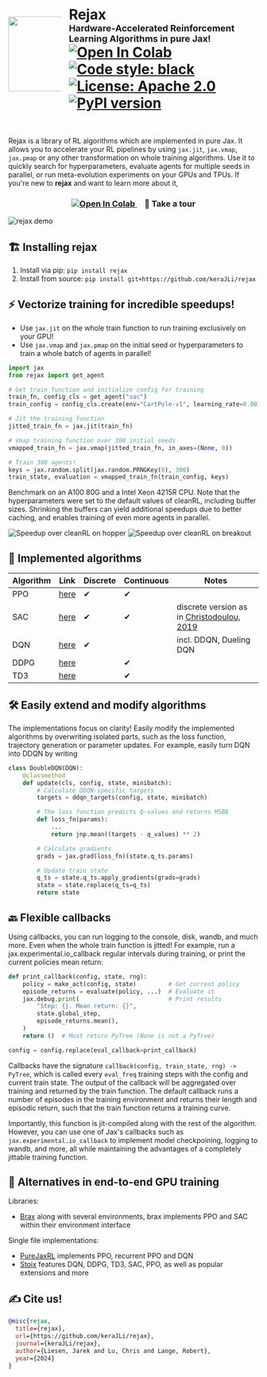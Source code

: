 <div style="display: flex; align-items: center">
<div style="flex-shrink: 0.5; min-width: 30px; max-width: 150px; aspect-ratio: 1; margin-right: 15px">
  <img src="img/logo.png" width="150" height="150" align="left"></img>
</div>
<div>
  <h1>
    Rejax
    <br>
    <span style="font-size: large">Hardware-Accelerated Reinforcement Learning Algorithms in pure Jax!</span>
    <br>
    <a href="https://colab.research.google.com/github/kerajli/rejax/blob/master/examples/rejax_tour.ipynb">
      <img src="https://colab.research.google.com/assets/colab-badge.svg" alt="Open In Colab"/>
    </a>
    <a href="https://github.com/psf/black">
      <img src="https://img.shields.io/badge/code%20style-black-000000.svg" alt="Code style: black">
    </a>
    <a href="https://opensource.org/licenses/Apache-2.0">
      <img src="https://img.shields.io/badge/License-Apache_2.0-blue.svg" alt="License: Apache 2.0">
    </a>
    <a href="https://badge.fury.io/py/rejax">
      <img src="https://badge.fury.io/py/rejax.svg" alt="PyPI version">
    </a>
  </h1>
  </div>
</div>
<br>

Rejax is a library of RL algorithms which are implemented in pure Jax. 
It allows you to accelerate your RL pipelines by using `jax.jit`, `jax.vmap`, `jax.pmap` or any other transformation on whole training algorithms.
Use it to quickly search for hyperparameters, evaluate agents for multiple seeds in parallel, or run meta-evolution experiments on your GPUs and TPUs.
If you're new to <strong>rejax</strong> and want to learn more about it,
<h3 align="center">
<a href="https://colab.research.google.com/github/kerajli/rejax/blob/master/examples/rejax_tour.ipynb" style="margin-right: 15px">
  <img src="https://colab.research.google.com/assets/colab-badge.svg" alt="Open In Colab"/>
</a>
📸 Take a tour
</h3>

![rejax demo](img/rejax%20animation.gif)

## 🏗 Installing rejax
1. Install via pip: `pip install rejax`
2. Install from source: `pip install git+https://github.com/keraJLi/rejax`

## ⚡ Vectorize training for incredible speedups!
- Use `jax.jit` on the whole train function to run training exclusively on your GPU!
- Use `jax.vmap` and `jax.pmap` on the initial seed or hyperparameters to train a whole batch of agents in parallel! 

```python
import jax
from rejax import get_agent

# Get train function and initialize config for training
train_fn, config_cls = get_agent("sac")
train_config = config_cls.create(env="CartPole-v1", learning_rate=0.001)

# Jit the training function
jitted_train_fn = jax.jit(train_fn)

# Vmap training function over 300 initial seeds
vmapped_train_fn = jax.vmap(jitted_train_fn, in_axes=(None, 0))

# Train 300 agents!
keys = jax.random.split(jax.random.PRNGKey(0), 300)
train_state, evaluation = vmapped_train_fn(train_config, keys)
```

Benchmark on an A100 80G and a Intel Xeon 4215R CPU. Note that the hyperparameters were set to the default values of cleanRL, including buffer sizes. Shrinking the buffers can yield additional speedups due to better caching, and enables training of even more agents in parallel.

![Speedup over cleanRL on hopper](img/speedup_brax.png)
![Speedup over cleanRL on breakout](img/speedup_minatar.png)


## 🤖 Implemented algorithms
| Algorithm | Link | Discrete | Continuous | Notes                                                                          |
| --------- | ---- | -------- | ---------- | ------------------------------------------------------------------------------ |
| PPO       | [here](https://github.com/keraJLi/rejax/tree/main/rejax/algos/ppo/ppo.py) | ✔        | ✔          |                                                                                |
| SAC       | [here](https://github.com/keraJLi/rejax/tree/main/rejax/algos/sac/sac.py) | ✔        | ✔          | discrete version as in [Christodoulou, 2019](https://arxiv.org/abs/1910.07207) |
| DQN       | [here](https://github.com/keraJLi/rejax/tree/main/rejax/algos/dqn/dqn.py) | ✔        |            | incl. DDQN, Dueling DQN                                                        |
| DDPG      | [here](https://github.com/keraJLi/rejax/tree/main/rejax/algos/ddpg/ddpg.py) |          | ✔          |                                                                                |
| TD3       | [here](https://github.com/keraJLi/rejax/tree/main/rejax/algos/td3/td3.py) |          | ✔          |                                                                                |


## 🛠 Easily extend and modify algorithms
The implementations focus on clarity! 
Easily modify the implemented algorithms by overwriting isolated parts, such as the loss function, trajectory generation or parameter updates.
For example, easily turn DQN into DDQN by writing
```python
class DoubleDQN(DQN):
    @classmethod
    def update(cls, config, state, minibatch):
        # Calculate DDQN-specific targets
        targets = ddqn_targets(config, state, minibatch)

        # The loss function predicts Q-values and returns MSBE
        def loss_fn(params):
            ...
            return jnp.mean((targets - q_values) ** 2)

        # Calculate gradients
        grads = jax.grad(loss_fn)(state.q_ts.params)

        # Update train state
        q_ts = state.q_ts.apply_gradients(grads=grads)
        state = state.replace(q_ts=q_ts)
        return state
```

## 🔙 Flexible callbacks
Using callbacks, you can run logging to the console, disk, wandb, and much more. Even when the whole train function is jitted! For example, run a jax.experimental.io_callback regular intervals during training, or print the current policies mean return:

```python
def print_callback(config, state, rng):
    policy = make_act(config, state)         # Get current policy
    episode_returns = evaluate(policy, ...)  # Evaluate it
    jax.debug.print(                         # Print results
        "Step: {}. Mean return: {}",
        state.global_step,
        episode_returns.mean(),
    )
    return ()  # Must return PyTree (None is not a PyTree)

config = config.replace(eval_callback=print_callback)
```

Callbacks have the signature `callback(config, train_state, rng) -> PyTree`, which is called every `eval_freq` training steps with the config and current train state. The output of the callback will be aggregated over training and returned by the train function. The default callback runs a number of episodes in the training environment and returns their length and episodic return, such that the train function returns a training curve.

Importantly, this function is jit-compiled along with the rest of the algorithm. However, you can use one of Jax's callbacks such as `jax.experimental.io_callback` to implement model checkpoining, logging to wandb, and more, all while maintaining the advantages of a completely jittable training function.

## 💞 Alternatives in end-to-end GPU training
Libraries:
- [Brax](https://github.com/google/brax/) along with several environments, brax implements PPO and SAC within their environment interface

Single file implementations:
- [PureJaxRL](https://github.com/luchris429/purejaxrl/) implements PPO, recurrent PPO and DQN
- [Stoix](https://github.com/EdanToledo/Stoix) features DQN, DDPG, TD3, SAC, PPO, as well as popular extensions and more

## ✍ Cite us!
```bibtex
@misc{rejax, 
  title={rejax}, 
  url={https://github.com/keraJLi/rejax}, 
  journal={keraJLi/rejax}, 
  author={Liesen, Jarek and Lu, Chris and Lange, Robert}, 
  year={2024}
} 
```
